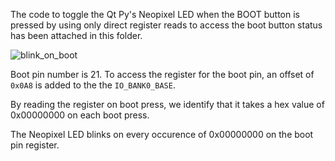 The code to toggle the Qt Py's Neopixel LED when the BOOT button is pressed by using only direct register reads to access the boot button status has been attached in this folder.

![blink_on_boot](https://user-images.githubusercontent.com/114099174/200090063-4bb468eb-cbae-46fa-bdc5-82a3193f4ce8.gif)

Boot pin number is 21. To access the register for the boot pin, an offset of `0x0A8` is added to the the `IO_BANK0_BASE`. 

By reading the register on boot press, we identify that it takes a hex value of 0x00000000 on each boot press.

The Neopixel LED blinks on every occurence of 0x00000000 on the boot pin register. 
